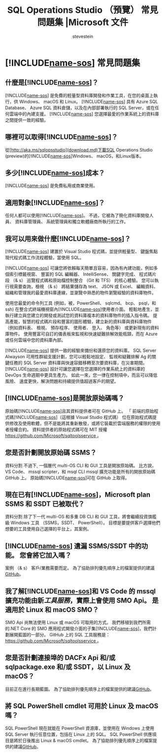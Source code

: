 ﻿---
title: SQL Operations Studio （預覽） 常見問題集 |Microsoft 文件
description: 常見問題集 (FAQ) 的 SQL Operations Studio （預覽）。
ms.custom: tools|sos
ms.date: 11/15/2017
ms.prod: sql
ms.reviewer: alayu; sstein
ms.suite: sql
ms.prod_service: sql-tools
ms.component: sos
ms.tgt_pltfrm: ''
ms.topic: conceptual
author: stevestein
ms.author: sstein
manager: craigg
ms.openlocfilehash: 2410938dbe57dc5bcb8032cb85daf6fb12bf1a1f
ms.sourcegitcommit: 6fd8a193728abc0a00075f3e4766a7e2e2859139
ms.translationtype: MT
ms.contentlocale: zh-TW
ms.lasthandoff: 05/17/2018
ms.locfileid: "34235682"
---
# <a name="includename-sosincludesname-sosmd-faq"></a>[!INCLUDE[name-sos](../includes/name-sos.md)] 常見問題集

## <a name="what-is-includename-sosincludesname-sos-shortmd"></a>什麼是[!INCLUDE[name-sos](../includes/name-sos-short.md)]？

[!INCLUDE[name-sos](../includes/name-sos-short.md)] 是免費的輕量型資料庫開發和作業工具，在您的桌面上執行，供 Windows、 macOS 和 Linux。 [!INCLUDE[name-sos](../includes/name-sos-short.md)] 具有 Azure SQL Database、 Azure SQL 資料倉儲，以及在內部部署執行的 SQL Server，或在任何雲端中的內建支援。 [!INCLUDE[name-sos](../includes/name-sos-short.md)] 您選擇最愛的作業系統上的資料庫之間提供一致的經驗。

## <a name="where-can-i-get-includename-sosincludesname-sos-shortmd"></a>哪裡可以取得[!INCLUDE[name-sos](../includes/name-sos-short.md)]？

從[http://aka.ms/sqlopsstudio](download.md)下載SQL Operations Studio (preview)的[!INCLUDE[name-sos](../includes/name-sos-short.md)]Windows、 macOS，和Linux版本。

## <a name="how-much-does-includename-sosincludesname-sos-shortmd-cost"></a>多少[!INCLUDE[name-sos](../includes/name-sos-short.md)]成本？

[!INCLUDE[name-sos](../includes/name-sos-short.md)] 是免費私用或商業使用。

## <a name="who-should-use-includename-sosincludesname-sos-shortmd"></a>適用對象[!INCLUDE[name-sos](../includes/name-sos-short.md)]？

任何人都可以使用[!INCLUDE[name-sos](../includes/name-sos-short.md)]。 不過，它被為了簡化資料庫開發人員、 資料庫管理員、 系統管理員和獨立軟體廠商所執行的工作。


## <a name="what-can-i-do-with-includename-sosincludesname-sos-shortmd"></a>我可以用來做什麼[!INCLUDE[name-sos](../includes/name-sos-short.md)]？ 

[!INCLUDE[name-sos](../includes/name-sos-short.md)] 建置於 Visual Studio 程式碼，並提供輕量型、 鍵盤焦點現代程式碼工作流程體驗，當使用 SQL。 

[!INCLUDE[name-sos](../includes/name-sos-short.md)] 可讓您將依賴每天簡單且容易，因為有內建功能，例如多個索引標籤視窗、 豐富的 SQL 編輯器、 IntelliSense、 關鍵字完成、 程式碼片段 （& s） 巡覽程式碼和原始檔控制整合 （Git 和 TFS） 的核心體驗。 您可以執行視需要查詢，檢視 （& s） 將結果儲存為 text、 JSON 或 Excel、 編輯資料、 組織和管理我的最愛資料庫連線，並瀏覽中熟悉的物件瀏覽經驗的資料庫物件。

使用您最愛的命令列工具 (例如，被，PowerShell、 sqlcmd、 bcp、 psql，和 ssh) 在整合式終端機視窗內[!INCLUDE[name-sos](../includes/name-sos-short.md)]使用者介面。 輕鬆地產生，並執行建立與您建立的開發或測試您的資料庫複本的資料庫物件的插入指令碼。 提高產能，智慧的程式碼片段和豐富的圖形體驗，建立新的資料庫與資料庫物件 （例如資料表、 檢視、 預存程序、 使用者、 登入、 角色等） 或更新現有的資料庫物件。 使用豐富可自訂的儀表板來監視和快速疑難排解效能瓶頸，而在 Azure 或任何雲端中您的資料庫內部。

[!INCLUDE[name-sos](../includes/name-sos-short.md)] 提供一致的經驗來備份和還原您的資料庫。 SQL Server Alwayson 可用性群組支援計劃，您可以輕鬆地設定、 監視和疑難排解 Ag 的關鍵任務的 SQL Server 資料庫與快速容錯移轉至次要資料庫，在災害期間。
[!INCLUDE[name-sos](../includes/name-sos-short.md)] 設計可讓您選擇在您選擇的作業系統上的資料庫的 DevOps 生命週期中更具生產力。 如此一來，您一律在控制項中，而且可以降低風險、 速度更快，解決問題和持續提供值超過客戶的期望。


## <a name="is-includename-sosincludesname-sos-shortmd-open-source"></a>[!INCLUDE[name-sos](../includes/name-sos-short.md)]是開放原始碼嗎？ 

原始碼[!INCLUDE[name-sos](../includes/name-sos-short.md)]且其資料提供者可在 GitHub 上。 「 前端的原始程式碼[!INCLUDE[name-sos](../includes/name-sos-short.md)]（這根據 Visual Studio 程式碼） 位在原始程式碼提供修改及使用軟體，但不是能將其重新散發，或將它裝載於雲端服務的權限的使用者授權合約。 資料提供者的原始程式碼可在 MIT 授權[ https://github.com/Microsoft/sqltoolsservice ](https://github.com/Microsoft/sqltoolsservice)。

## <a name="do-you-plan-to-open-source-ssms"></a>您是否計劃開放原始碼 SSMS？

資料分割 不過下, 一個層代 multi-OS CLI 和 GUI 工具是開放原始碼。 比方說，VS Code、 mssql scripter，和 msql CLI mssql 擴充功能是所有的開放原始碼 GitHub 上。 原始碼[!INCLUDE[name-sos](../includes/name-sos-short.md)]可在 GitHub 上取得。


## <a name="now-that-there-is-includename-sosincludesname-sos-shortmd-does-microsoft-plan-to-deprecate-ssms-and-ssdt"></a>現在已有[!INCLUDE[name-sos](../includes/name-sos-short.md)]，Microsoft plan SSMS 和 SSDT 已被取代？

資料分割 除了下一代 multi-OS 和多重 DB CLI 和 GUI 工具，將會繼續投資旗艦級 Windows 工具 （SSMS，SSDT、 PowerShell）。
目標是要提供客戶選擇他們想要的工具使用自己選擇的平台上，其案例。


## <a name="includename-sosincludesname-sos-shortmd-is-missing-a-feature-that-is-in-ssmsssdt-will-you-add-it"></a>[!INCLUDE[name-sos](../includes/name-sos-short.md)] 遺漏 SSMS/SSDT 中的功能。 您會將它加入嗎？
案例 （& s） 客戶/業務需要而定。 為了協助排列優先順序上的檔案提供的建議[GitHub](https://github.com/microsoft/sqlopsstudio/issues)。


## <a name="i-understand-includename-sosincludesname-sos-shortmd-and-the-mssql-extension-for-vs-code-are-powered-by-a-new-tools-service-that-uses-smo-apis-under-the-covers-is-smo-available-on-linux-and-macos"></a>我了解[!INCLUDE[name-sos](../includes/name-sos-short.md)]和 VS Code 的 mssql 擴充功能由新*工具服務*，實際上會使用 SMO Api。 是適用於 Linux 和 macOS SMO？

SMO Api 尚無法使用 Linux 或 macOS 可取用的方式。 我們移植到我們所需的.NET Core 的 SMO 應用程式開發介面的子集[!INCLUDE[name-sos](../includes/name-sos-short.md)]，我們計劃展開藍圖的一部分。
GitHub 上的 SQL 工具服務是： [ https://github.com/Microsoft/sqltoolsservice ](https://github.com/Microsoft/sqltoolsservice)。


## <a name="do-you-plan-to-port-the-dacfx-apis-andor-sqlpackageexe-andor-ssdt-to-linux-and-macos"></a>您是否計劃連接埠的 DACFx Api 和/或 sqlpackage.exe 和/或 SSDT，以 Linux 及 macOS？

目前正在進行長期藍圖。 為了協助排列優先順序上的檔案提供的建議[GitHub](https://github.com/microsoft/sqlopsstudio/issues)。


## <a name="will-sql-powershell-cmdlets-be-available-on-linux-and-macos"></a>將 SQL PowerShell cmdlet 可用於 Linux 及 macOS 嗎？

SQL PowerShell 現在就能在 PowerShell 資源庫，並使用在 Windows 上使用 SQL Server 執行任意位置，包括在 Linux 上的 SQL。 SQL PowerShell 供應項目是將於日後推出 Linux & macOS cmdlet。 為了協助排列優先順序上的檔案提供的建議[GitHub](https://github.com/microsoft/sqlopsstudio/issues)。

